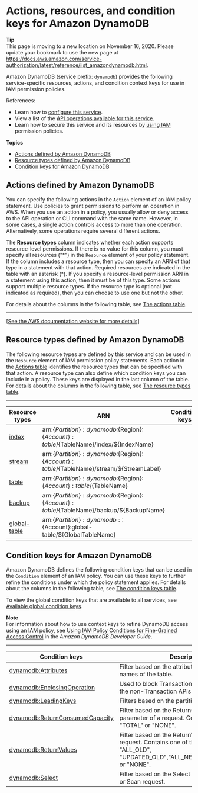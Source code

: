# Actions, resources, and condition keys for Amazon DynamoDB<a name="list_amazondynamodb"></a>

**Tip**  
This page is moving to a new location on November 16, 2020\. Please update your bookmark to use the new page at [https://docs\.aws\.amazon\.com/service\-authorization/latest/reference/list\_amazondynamodb\.html](https://docs.aws.amazon.com/service-authorization/latest/reference/list_amazondynamodb.html)\. 

Amazon DynamoDB \(service prefix: `dynamodb`\) provides the following service\-specific resources, actions, and condition context keys for use in IAM permission policies\.

References:
+ Learn how to [configure this service](https://docs.aws.amazon.com/amazondynamodb/latest/developerguide/)\.
+ View a list of the [API operations available for this service](https://docs.aws.amazon.com/amazondynamodb/latest/APIReference/)\.
+ Learn how to secure this service and its resources by [using IAM](https://docs.aws.amazon.com/amazondynamodb/latest/developerguide/authentication-and-access-control.html) permission policies\.

**Topics**
+ [Actions defined by Amazon DynamoDB](#amazondynamodb-actions-as-permissions)
+ [Resource types defined by Amazon DynamoDB](#amazondynamodb-resources-for-iam-policies)
+ [Condition keys for Amazon DynamoDB](#amazondynamodb-policy-keys)

## Actions defined by Amazon DynamoDB<a name="amazondynamodb-actions-as-permissions"></a>

You can specify the following actions in the `Action` element of an IAM policy statement\. Use policies to grant permissions to perform an operation in AWS\. When you use an action in a policy, you usually allow or deny access to the API operation or CLI command with the same name\. However, in some cases, a single action controls access to more than one operation\. Alternatively, some operations require several different actions\.

The **Resource types** column indicates whether each action supports resource\-level permissions\. If there is no value for this column, you must specify all resources \("\*"\) in the `Resource` element of your policy statement\. If the column includes a resource type, then you can specify an ARN of that type in a statement with that action\. Required resources are indicated in the table with an asterisk \(\*\)\. If you specify a resource\-level permission ARN in a statement using this action, then it must be of this type\. Some actions support multiple resource types\. If the resource type is optional \(not indicated as required\), then you can choose to use one but not the other\.

For details about the columns in the following table, see [The actions table](reference_policies_actions-resources-contextkeys.md#actions_table)\.


****  
[\[See the AWS documentation website for more details\]](http://docs.aws.amazon.com/IAM/latest/UserGuide/list_amazondynamodb.html)

## Resource types defined by Amazon DynamoDB<a name="amazondynamodb-resources-for-iam-policies"></a>

The following resource types are defined by this service and can be used in the `Resource` element of IAM permission policy statements\. Each action in the [Actions table](#amazondynamodb-actions-as-permissions) identifies the resource types that can be specified with that action\. A resource type can also define which condition keys you can include in a policy\. These keys are displayed in the last column of the table\. For details about the columns in the following table, see [The resource types table](reference_policies_actions-resources-contextkeys.md#resources_table)\.


****  

| Resource types | ARN | Condition keys | 
| --- | --- | --- | 
|   [ index ](https://docs.aws.amazon.com/amazondynamodb/latest/developerguide/HowItWorks.CoreComponents.htmlHowItWorks.CoreComponents.html#HowItWorks.CoreComponents.PrimaryKey)  |  arn:$\{Partition\}:dynamodb:$\{Region\}:$\{Account\}:table/$\{TableName\}/index/$\{IndexName\}  |  | 
|   [ stream ](https://docs.aws.amazon.com/amazondynamodb/latest/developerguide/HowItWorks.CoreComponents.htmlHowItWorks.CoreComponents.html#HowItWorks.CoreComponents.Streams)  |  arn:$\{Partition\}:dynamodb:$\{Region\}:$\{Account\}:table/$\{TableName\}/stream/$\{StreamLabel\}  |  | 
|   [ table ](https://docs.aws.amazon.com/amazondynamodb/latest/developerguide/HowItWorks.CoreComponents.htmlHowItWorks.CoreComponents.html#HowItWorks.CoreComponents.TablesItemsAttributes)  |  arn:$\{Partition\}:dynamodb:$\{Region\}:$\{Account\}:table/$\{TableName\}  |  | 
|   [ backup ](https://docs.aws.amazon.com/amazondynamodb/latest/developerguide/backuprestore_HowItWorks.html)  |  arn:$\{Partition\}:dynamodb:$\{Region\}:$\{Account\}:table/$\{TableName\}/backup/$\{BackupName\}  |  | 
|   [ global\-table ](https://docs.aws.amazon.com/amazondynamodb/latest/developerguide/globaltables_HowItWorks.html)  |  arn:$\{Partition\}:dynamodb::$\{Account\}:global\-table/$\{GlobalTableName\}  |  | 

## Condition keys for Amazon DynamoDB<a name="amazondynamodb-policy-keys"></a>

Amazon DynamoDB defines the following condition keys that can be used in the `Condition` element of an IAM policy\. You can use these keys to further refine the conditions under which the policy statement applies\. For details about the columns in the following table, see [The condition keys table](reference_policies_actions-resources-contextkeys.md#context_keys_table)\.

To view the global condition keys that are available to all services, see [Available global condition keys](reference_policies_condition-keys.html#AvailableKeys)\.

**Note**  
For information about how to use context keys to refine DynamoDB access using an IAM policy, see [Using IAM Policy Conditions for Fine\-Grained Access Control](https://docs.aws.amazon.com/amazondynamodb/latest/developerguide/specifying-conditions.html) in the *Amazon DynamoDB Developer Guide*\.


****  

| Condition keys | Description | Type | 
| --- | --- | --- | 
|   [ dynamodb:Attributes ](https://docs.aws.amazon.com/amazondynamodb/latest/developerguide/specifying-conditions.html#FGAC_DDB.ConditionKeys)  | Filter based on the attribute \(field or column\) names of the table\. | String | 
|   [ dynamodb:EnclosingOperation ](https://docs.aws.amazon.com/amazondynamodb/latest/developerguide/specifying-conditions.html#FGAC_DDB.ConditionKeys)  | Used to block Transactions APIs calls and allow the non\-Transaction APIs calls and vice\-versa\. | String | 
|   [ dynamodb:LeadingKeys ](https://docs.aws.amazon.com/amazondynamodb/latest/developerguide/specifying-conditions.html#FGAC_DDB.ConditionKeys)  | Filters based on the partition key of the table\. | String | 
|   [ dynamodb:ReturnConsumedCapacity ](https://docs.aws.amazon.com/amazondynamodb/latest/developerguide/specifying-conditions.html#FGAC_DDB.ConditionKeys)  | Filter based on the ReturnConsumedCapacity parameter of a request\. Contains either "TOTAL" or "NONE"\. | String | 
|   [ dynamodb:ReturnValues ](https://docs.aws.amazon.com/amazondynamodb/latest/developerguide/specifying-conditions.html#FGAC_DDB.ConditionKeys)  | Filter based on the ReturnValues parameter of request\. Contains one of the following: "ALL\_OLD", "UPDATED\_OLD","ALL\_NEW","UPDATED\_NEW", or "NONE"\. | String | 
|   [ dynamodb:Select ](https://docs.aws.amazon.com/amazondynamodb/latest/developerguide/specifying-conditions.html#FGAC_DDB.ConditionKeys)  | Filter based on the Select parameter of a Query or Scan request\. | String | 